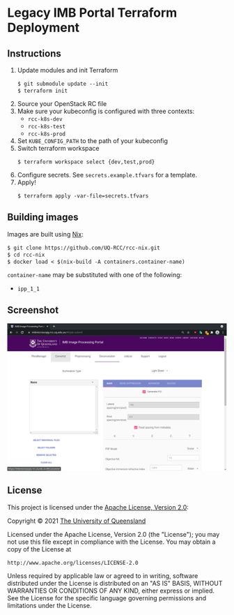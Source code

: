 # Legacy IMB Portal Terraform Deployment

## Instructions

1. Update modules and init Terraform
   ```
   $ git submodule update --init
   $ terraform init
   ```
2. Source your OpenStack RC file
3. Make sure your kubeconfig is configured with three contexts:
   * `rcc-k8s-dev`
   * `rcc-k8s-test`
   * `rcc-k8s-prod`
4. Set `KUBE_CONFIG_PATH` to the path of your kubeconfig
5. Switch terraform workspace
   ```
   $ terraform workspace select {dev,test,prod}
   ```
6. Configure secrets. See `secrets.example.tfvars` for a template.
7. Apply!
   ```
   $ terraform apply -var-file=secrets.tfvars
   ```

## Building images

Images are built using [Nix](https://nixos.org/download.html):

```
$ git clone https://github.com/UQ-RCC/rcc-nix.git
$ cd rcc-nix
$ docker load < $(nix-build -A containers.container-name)
```

`container-name` may be substituted with one of the following:

* `ipp_1_1`

## Screenshot

![Legacy IMB Screenshot](screenshot.png)

## License
This project is licensed under the [Apache License, Version 2.0](https://opensource.org/licenses/Apache-2.0):

Copyright &copy; 2021 [The University of Queensland](http://uq.edu.au/)

Licensed under the Apache License, Version 2.0 (the "License");
you may not use this file except in compliance with the License.
You may obtain a copy of the License at

    http://www.apache.org/licenses/LICENSE-2.0

Unless required by applicable law or agreed to in writing, software
distributed under the License is distributed on an "AS IS" BASIS,
WITHOUT WARRANTIES OR CONDITIONS OF ANY KIND, either express or implied.
See the License for the specific language governing permissions and
limitations under the License.
